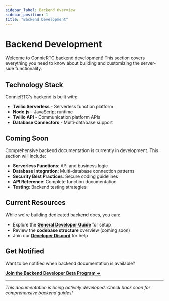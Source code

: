 ```yaml
---
sidebar_label: Backend Overview
sidebar_position: 1
title: "Backend Development"
---
```


# Backend Development

Welcome to ConnieRTC backend development! This section covers everything you need to know about building and customizing the server-side functionality.

## Technology Stack

ConnieRTC's backend is built with:
- **Twilio Serverless** - Serverless function platform
- **Node.js** - JavaScript runtime
- **Twilio API** - Communication platform APIs
- **Database Connectors** - Multi-database support

## Coming Soon

Comprehensive backend documentation is currently in development. This section will include:

- **Serverless Functions**: API and business logic
- **Database Integration**: Multi-database connection patterns
- **Security Best Practices**: Secure coding guidelines
- **API Reference**: Complete function documentation
- **Testing**: Backend testing strategies

## Current Resources

While we're building dedicated backend docs, you can:
- Explore the **[General Developer Guide](../general/getting-started)** for setup
- Review the **codebase structure** overview (coming soon)
- Join our **[Developer Discord](https://discord.gg/connie-dev)** for help

## Get Notified

Want to be notified when backend documentation is available? 

[**Join the Backend Developer Beta Program →**](mailto:backend@connie.technology?subject=Backend%20Documentation%20Beta)

---

*This documentation is being actively developed. Check back soon for comprehensive backend guides!*